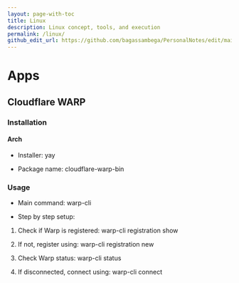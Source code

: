 ```yaml
---
layout: page-with-toc
title: Linux
description: Linux concept, tools, and execution
permalink: /linux/
github_edit_url: https://github.com/bagassambega/PersonalNotes/edit/main/_pages/linux.md
---
```

# Apps

## Cloudflare WARP

### Installation

#### Arch

- Installer: yay
    
- Package name: cloudflare-warp-bin
    

### Usage

- Main command: warp-cli
    
- Step by step setup:
    

1. Check if Warp is registered: warp-cli registration show
    
2. If not, register using: warp-cli registration new
    
3. Check Warp status: warp-cli status
    
4. If disconnected, connect using: warp-cli connect